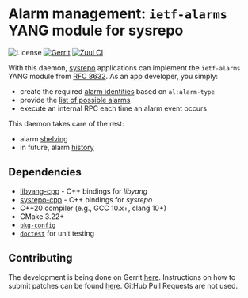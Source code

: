 # Alarm management: `ietf-alarms` YANG module for sysrepo

![License](https://img.shields.io/github/license/CESNET/sysrepo-ietf-alarms)
[![Gerrit](https://img.shields.io/badge/patches-via%20Gerrit-blue)](https://gerrit.cesnet.cz/q/project:CzechLight/sysrepo-ietf-alarms)
[![Zuul CI](https://img.shields.io/badge/zuul-checked-blue)](https://zuul.gerrit.cesnet.cz/t/public/buildsets?project=CzechLight/sysrepo-ietf-alarms)

With this daemon, [sysrepo](https://www.sysrepo.org/) applications can implement the `ietf-alarms` YANG module from [RFC 8632](https://datatracker.ietf.org/doc/html/rfc8632).
As an app developer, you simply:

- create the required [alarm identities](https://datatracker.ietf.org/doc/html/rfc8632#section-3.2) based on `al:alarm-type`
- provide the [list of possible alarms](https://datatracker.ietf.org/doc/html/rfc8632#section-4.2)
- execute an internal RPC each time an alarm event occurs

This daemon takes care of the rest:

- alarm [shelving](https://datatracker.ietf.org/doc/html/rfc8632#section-4.1.1)
- in future, alarm [history](https://datatracker.ietf.org/doc/html/rfc8632#section-3.5.1)

## Dependencies

- [libyang-cpp](https://github.com/CESNET/libyang-cpp) - C++ bindings for *libyang*
- [sysrepo-cpp](https://github.com/sysrepo/sysrepo-cpp) - C++ bindings for *sysrepo*
- C++20 compiler (e.g., GCC 10.x+, clang 10+)
- CMake 3.22+
- [`pkg-config`](https://www.freedesktop.org/wiki/Software/pkg-config/)
- [`doctest`](https://github.com/doctest/doctest) for unit testing

## Contributing
The development is being done on Gerrit [here](https://gerrit.cesnet.cz/q/project:CzechLight/sysrepo-ietf-alarms).
Instructions on how to submit patches can be found [here](https://gerrit.cesnet.cz/Documentation/intro-gerrit-walkthrough-github.html).
GitHub Pull Requests are not used.
